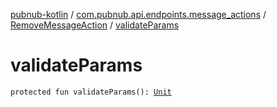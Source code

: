 [pubnub-kotlin](../../index.md) / [com.pubnub.api.endpoints.message_actions](../index.md) / [RemoveMessageAction](index.md) / [validateParams](./validate-params.md)

# validateParams

`protected fun validateParams(): `[`Unit`](https://kotlinlang.org/api/latest/jvm/stdlib/kotlin/-unit/index.html)